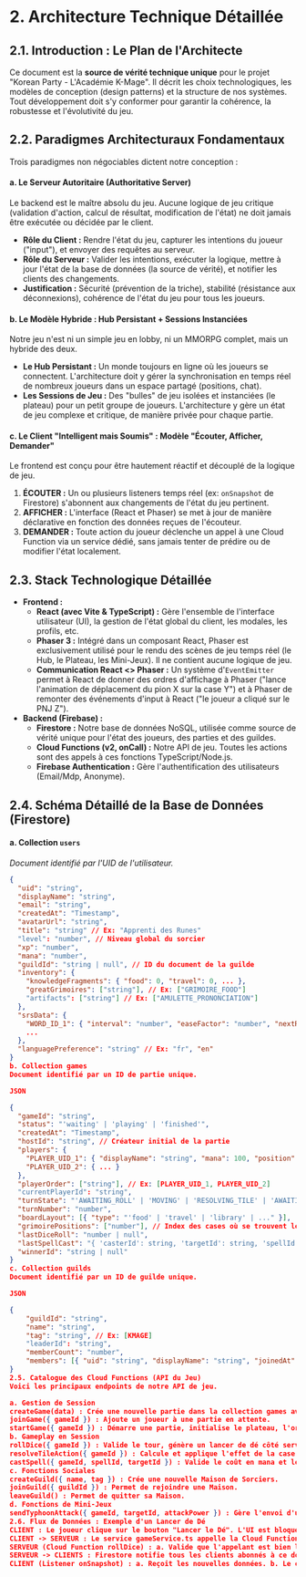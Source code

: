 # 2. Architecture Technique Détaillée

## 2.1. Introduction : Le Plan de l'Architecte

Ce document est la **source de vérité technique unique** pour le projet "Korean Party - L'Académie K-Mage". Il décrit les choix technologiques, les modèles de conception (design patterns) et la structure de nos systèmes. Tout développement doit s'y conformer pour garantir la cohérence, la robustesse et l'évolutivité du jeu.

## 2.2. Paradigmes Architecturaux Fondamentaux

Trois paradigmes non négociables dictent notre conception :

#### a. Le Serveur Autoritaire (Authoritative Server)

Le backend est le maître absolu du jeu. Aucune logique de jeu critique (validation d'action, calcul de résultat, modification de l'état) ne doit jamais être exécutée ou décidée par le client.
-   **Rôle du Client :** Rendre l'état du jeu, capturer les intentions du joueur ("input"), et envoyer des requêtes au serveur.
-   **Rôle du Serveur :** Valider les intentions, exécuter la logique, mettre à jour l'état de la base de données (la source de vérité), et notifier les clients des changements.
-   **Justification :** Sécurité (prévention de la triche), stabilité (résistance aux déconnexions), cohérence de l'état du jeu pour tous les joueurs.

#### b. Le Modèle Hybride : Hub Persistant + Sessions Instanciées

Notre jeu n'est ni un simple jeu en lobby, ni un MMORPG complet, mais un hybride des deux.
-   **Le Hub Persistant :** Un monde toujours en ligne où les joueurs se connectent. L'architecture doit y gérer la synchronisation en temps réel de nombreux joueurs dans un espace partagé (positions, chat).
-   **Les Sessions de Jeu :** Des "bulles" de jeu isolées et instanciées (le plateau) pour un petit groupe de joueurs. L'architecture y gère un état de jeu complexe et critique, de manière privée pour chaque partie.

#### c. Le Client "Intelligent mais Soumis" : Modèle "Écouter, Afficher, Demander"

Le frontend est conçu pour être hautement réactif et découplé de la logique de jeu.
1.  **ÉCOUTER :** Un ou plusieurs listeners temps réel (ex: `onSnapshot` de Firestore) s'abonnent aux changements de l'état du jeu pertinent.
2.  **AFFICHER :** L'interface (React et Phaser) se met à jour de manière déclarative en fonction des données reçues de l'écouteur.
3.  **DEMANDER :** Toute action du joueur déclenche un appel à une Cloud Function via un service dédié, sans jamais tenter de prédire ou de modifier l'état localement.

## 2.3. Stack Technologique Détaillée

-   **Frontend :**
    -   **React (avec Vite & TypeScript) :** Gère l'ensemble de l'interface utilisateur (UI), la gestion de l'état global du client, les modales, les profils, etc.
    -   **Phaser 3 :** Intégré dans un composant React, Phaser est exclusivement utilisé pour le rendu des scènes de jeu temps réel (le Hub, le Plateau, les Mini-Jeux). Il ne contient aucune logique de jeu.
    -   **Communication React <> Phaser :** Un système d'`EventEmitter` permet à React de donner des ordres d'affichage à Phaser ("lance l'animation de déplacement du pion X sur la case Y") et à Phaser de remonter des événements d'input à React ("le joueur a cliqué sur le PNJ Z").
-   **Backend (Firebase) :**
    -   **Firestore :** Notre base de données NoSQL, utilisée comme source de vérité unique pour l'état des joueurs, des parties et des guildes.
    -   **Cloud Functions (v2, onCall) :** Notre API de jeu. Toutes les actions sont des appels à ces fonctions TypeScript/Node.js.
    -   **Firebase Authentication :** Gère l'authentification des utilisateurs (Email/Mdp, Anonyme).

## 2.4. Schéma Détaillé de la Base de Données (Firestore)

#### a. Collection `users`
*Document identifié par l'UID de l'utilisateur.*
```json
{
  "uid": "string",
  "displayName": "string",
  "email": "string",
  "createdAt": "Timestamp",
  "avatarUrl": "string",
  "title": "string" // Ex: "Apprenti des Runes"
  "level": "number", // Niveau global du sorcier
  "xp": "number",
  "mana": "number",
  "guildId": "string | null", // ID du document de la guilde
  "inventory": {
    "knowledgeFragments": { "food": 0, "travel": 0, ... },
    "greatGrimoires": ["string"], // Ex: ["GRIMOIRE_FOOD"]
    "artifacts": ["string"] // Ex: ["AMULETTE_PRONONCIATION"]
  },
  "srsData": {
    "WORD_ID_1": { "interval": "number", "easeFactor": "number", "nextReview": "Timestamp" },
    ...
  },
  "languagePreference": "string" // Ex: "fr", "en"
}
b. Collection games
Document identifié par un ID de partie unique.

JSON

{
  "gameId": "string",
  "status": "'waiting' | 'playing' | 'finished'",
  "createdAt": "Timestamp",
  "hostId": "string", // Créateur initial de la partie
  "players": {
    "PLAYER_UID_1": { "displayName": "string", "mana": 100, "position": 0, "grimoires": 0, ... },
    "PLAYER_UID_2": { ... }
  },
  "playerOrder": ["string"], // Ex: [PLAYER_UID_1, PLAYER_UID_2]
  "currentPlayerId": "string",
  "turnState": "'AWAITING_ROLL' | 'MOVING' | 'RESOLVING_TILE' | 'AWAITING_SPELL'",
  "turnNumber": "number",
  "boardLayout": [{ "type": "'food' | 'travel' | 'library' | ..." }],
  "grimoirePositions": ["number"], // Index des cases où se trouvent les Grimoires
  "lastDiceRoll": "number | null",
  "lastSpellCast": "{ 'casterId': string, 'targetId': string, 'spellId': string } | null",
  "winnerId": "string | null"
}
c. Collection guilds
Document identifié par un ID de guilde unique.

JSON

{
    "guildId": "string",
    "name": "string",
    "tag": "string", // Ex: [KMAGE]
    "leaderId": "string",
    "memberCount": "number",
    "members": [{ "uid": "string", "displayName": "string", "joinedAt": "Timestamp" }]
}
2.5. Catalogue des Cloud Functions (API du Jeu)
Voici les principaux endpoints de notre API de jeu.

a. Gestion de Session
createGame(data) : Crée une nouvelle partie dans la collection games avec le statut waiting.
joinGame({ gameId }) : Ajoute un joueur à une partie en attente.
startGame({ gameId }) : Démarre une partie, initialise le plateau, l'ordre des joueurs et change le statut à playing.
b. Gameplay en Session
rollDice({ gameId }) : Valide le tour, génère un lancer de dé côté serveur, met à jour l'état du jeu.
resolveTileAction({ gameId }) : Calcule et applique l'effet de la case sur laquelle le joueur a atterri (gain/perte de mana, lancement de mini-jeu, collecte de grimoire).
castSpell({ gameId, spellId, targetId }) : Valide le coût en mana et les conditions, puis applique l'effet d'un sort sur un joueur ou sur le jeu.
c. Fonctions Sociales
createGuild({ name, tag }) : Crée une nouvelle Maison de Sorciers.
joinGuild({ guildId }) : Permet de rejoindre une Maison.
leaveGuild() : Permet de quitter sa Maison.
d. Fonctions de Mini-Jeux
sendTyphoonAttack({ gameId, targetId, attackPower }) : Gère l'envoi d'une "attaque" dans le duel Hangeul Typhoon.
2.6. Flux de Données : Exemple d'un Lancer de Dé
CLIENT : Le joueur clique sur le bouton "Lancer le Dé". L'UI est bloquée pour éviter les double-clics.
CLIENT -> SERVEUR : Le service gameService.ts appelle la Cloud Function rollDice({ gameId: '...' }).
SERVEUR (Cloud Function rollDice) : a. Valide que l'appelant est bien le currentPlayerId de la partie. b. Valide que le turnState est bien AWAITING_ROLL. c. Génère un nombre aléatoire sécurisé (ex: 1-6). d. Met à jour le document de la partie dans Firestore avec : { lastDiceRoll: 6, turnState: 'MOVING' }.
SERVEUR -> CLIENTS : Firestore notifie tous les clients abonnés à ce document du changement.
CLIENT (Listener onSnapshot) : a. Reçoit les nouvelles données. b. Le composant React passe les nouvelles informations (lastDiceRoll) à la scène Phaser. c. La scène Phaser lance l'animation de déplacement du pion. d. Une fois l'animation terminée, le client informe le serveur (ex: via une nouvelle fonction finishMove) pour que le serveur passe au turnState: 'RESOLVING_TILE'.